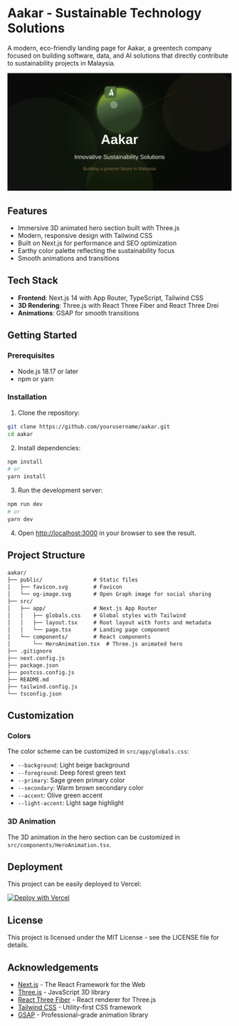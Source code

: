 # Aakar - Sustainable Technology Solutions

A modern, eco-friendly landing page for Aakar, a greentech company focused on building software, data, and AI solutions that directly contribute to sustainability projects in Malaysia.

![Aakar Landing Page](public/og-image.svg)

## Features

- Immersive 3D animated hero section built with Three.js
- Modern, responsive design with Tailwind CSS
- Built on Next.js for performance and SEO optimization
- Earthy color palette reflecting the sustainability focus
- Smooth animations and transitions

## Tech Stack

- **Frontend**: Next.js 14 with App Router, TypeScript, Tailwind CSS
- **3D Rendering**: Three.js with React Three Fiber and React Three Drei
- **Animations**: GSAP for smooth transitions

## Getting Started

### Prerequisites

- Node.js 18.17 or later
- npm or yarn

### Installation

1. Clone the repository:

```bash
git clone https://github.com/yourusername/aakar.git
cd aakar
```

2. Install dependencies:

```bash
npm install
# or
yarn install
```

3. Run the development server:

```bash
npm run dev
# or
yarn dev
```

4. Open [http://localhost:3000](http://localhost:3000) in your browser to see the result.

## Project Structure

```
aakar/
├── public/                # Static files
│   ├── favicon.svg        # Favicon
│   └── og-image.svg       # Open Graph image for social sharing
├── src/
│   ├── app/               # Next.js App Router
│   │   ├── globals.css    # Global styles with Tailwind
│   │   ├── layout.tsx     # Root layout with fonts and metadata
│   │   └── page.tsx       # Landing page component
│   └── components/        # React components
│       └── HeroAnimation.tsx  # Three.js animated hero
├── .gitignore
├── next.config.js
├── package.json
├── postcss.config.js
├── README.md
├── tailwind.config.js
└── tsconfig.json
```

## Customization

### Colors

The color scheme can be customized in `src/app/globals.css`:

- `--background`: Light beige background
- `--foreground`: Deep forest green text
- `--primary`: Sage green primary color
- `--secondary`: Warm brown secondary color
- `--accent`: Olive green accent
- `--light-accent`: Light sage highlight

### 3D Animation

The 3D animation in the hero section can be customized in `src/components/HeroAnimation.tsx`.

## Deployment

This project can be easily deployed to Vercel:

[![Deploy with Vercel](https://vercel.com/button)](https://vercel.com/new/clone?repository-url=https%3A%2F%2Fgithub.com%2Fyourusername%2Faakar)

## License

This project is licensed under the MIT License - see the LICENSE file for details.

## Acknowledgements

- [Next.js](https://nextjs.org/) - The React Framework for the Web
- [Three.js](https://threejs.org/) - JavaScript 3D library
- [React Three Fiber](https://docs.pmnd.rs/react-three-fiber) - React renderer for Three.js
- [Tailwind CSS](https://tailwindcss.com/) - Utility-first CSS framework
- [GSAP](https://greensock.com/gsap/) - Professional-grade animation library
